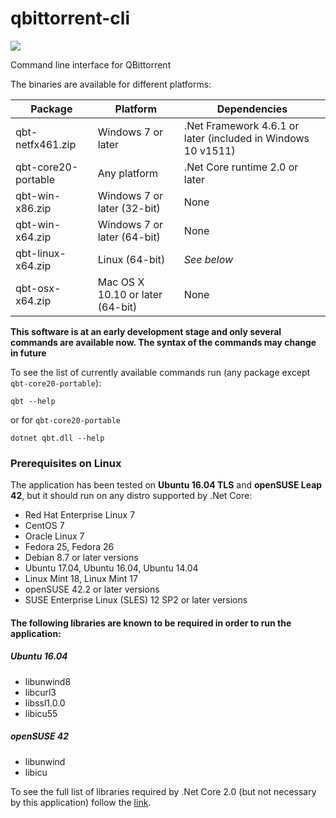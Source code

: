# qbittorrent-cli
![](https://pavelfedarovich.visualstudio.com/_apis/public/build/definitions/cb73eb85-784d-4254-bc6f-acc589650c49/2/badge)

Command line interface for QBittorrent

The binaries are available for different platforms:

Package | Platform | Dependencies
---- | -------- | ------------
qbt-netfx461.zip | Windows 7 or later | .Net Framework 4.6.1 or later (included in Windows 10 v1511)
qbt-core20-portable | Any platform | .Net Core runtime 2.0 or later
qbt-win-x86.zip | Windows 7 or later (32-bit) | None
qbt-win-x64.zip | Windows 7 or later (64-bit) | None
qbt-linux-x64.zip | Linux (64-bit) | *See below*
qbt-osx-x64.zip | Mac OS X 10.10 or later (64-bit) | None

**This software is at an early development stage and only several commands are available now. The syntax of the commands may change in future**

To see the list of currently available commands run (any package except `qbt-core20-portable`):

    qbt --help

or for `qbt-core20-portable`

    dotnet qbt.dll --help

### Prerequisites on Linux
The application has been tested on **Ubuntu 16.04 TLS** and **openSUSE Leap 42**, but it should run on any distro supported by .Net Core:
* Red Hat Enterprise Linux 7
* CentOS 7
* Oracle Linux 7
* Fedora 25, Fedora 26
* Debian 8.7 or later versions
* Ubuntu 17.04, Ubuntu 16.04, Ubuntu 14.04
* Linux Mint 18, Linux Mint 17
* openSUSE 42.2 or later versions
* SUSE Enterprise Linux (SLES) 12 SP2 or later versions

#### The following libraries are known to be required in order to run the application:
##### Ubuntu 16.04
* libunwind8
* libcurl3
* libssl1.0.0
* libicu55
##### openSUSE 42
* libunwind
* libicu

To see the full list of libraries required by .Net Core 2.0 (but not necessary by this application) follow the [link](https://docs.microsoft.com/en-us/dotnet/core/linux-prerequisites?tabs=netcore2x).
